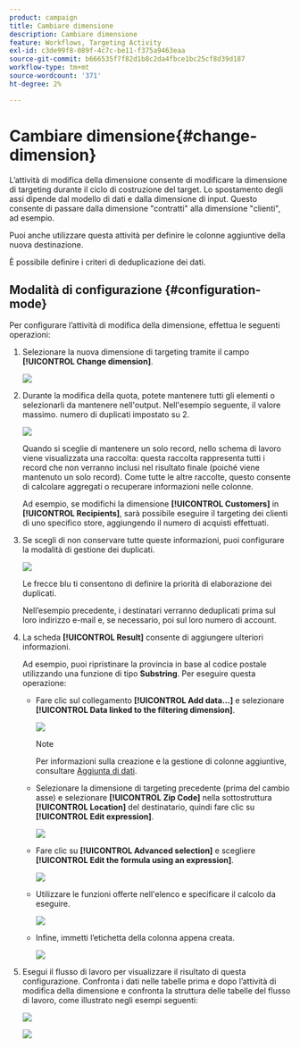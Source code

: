 ```yaml
---
product: campaign
title: Cambiare dimensione
description: Cambiare dimensione
feature: Workflows, Targeting Activity
exl-id: c3de99f8-089f-4c7c-be11-f375a9463eaa
source-git-commit: b666535f7f82d1b8c2da4fbce1bc25cf8d39d187
workflow-type: tm+mt
source-wordcount: '371'
ht-degree: 2%

---
```


# Cambiare dimensione{#change-dimension}



L’attività di modifica della dimensione consente di modificare la dimensione di targeting durante il ciclo di costruzione del target. Lo spostamento degli assi dipende dal modello di dati e dalla dimensione di input. Questo consente di passare dalla dimensione &quot;contratti&quot; alla dimensione &quot;clienti&quot;, ad esempio.

Puoi anche utilizzare questa attività per definire le colonne aggiuntive della nuova destinazione.

È possibile definire i criteri di deduplicazione dei dati.

## Modalità di configurazione {#configuration-mode}

Per configurare l’attività di modifica della dimensione, effettua le seguenti operazioni:

1. Selezionare la nuova dimensione di targeting tramite il campo **[!UICONTROL Change dimension]**.

   ![](assets/s_user_change_dimension_param1.png)

1. Durante la modifica della quota, potete mantenere tutti gli elementi o selezionarli da mantenere nell&#39;output. Nell&#39;esempio seguente, il valore massimo. numero di duplicati impostato su 2.

   ![](assets/s_user_change_dimension_limit.png)

   Quando si sceglie di mantenere un solo record, nello schema di lavoro viene visualizzata una raccolta: questa raccolta rappresenta tutti i record che non verranno inclusi nel risultato finale (poiché viene mantenuto un solo record). Come tutte le altre raccolte, questo consente di calcolare aggregati o recuperare informazioni nelle colonne.

   Ad esempio, se modifichi la dimensione **[!UICONTROL Customers]** in **[!UICONTROL Recipients]**, sarà possibile eseguire il targeting dei clienti di uno specifico store, aggiungendo il numero di acquisti effettuati.

1. Se scegli di non conservare tutte queste informazioni, puoi configurare la modalità di gestione dei duplicati.

   ![](assets/s_user_change_dimension_param2.png)

   Le frecce blu ti consentono di definire la priorità di elaborazione dei duplicati.

   Nell’esempio precedente, i destinatari verranno deduplicati prima sul loro indirizzo e-mail e, se necessario, poi sul loro numero di account.

1. La scheda **[!UICONTROL Result]** consente di aggiungere ulteriori informazioni.

   Ad esempio, puoi ripristinare la provincia in base al codice postale utilizzando una funzione di tipo **Substring**. Per eseguire questa operazione:

   * Fare clic sul collegamento **[!UICONTROL Add data...]** e selezionare **[!UICONTROL Data linked to the filtering dimension]**.

     ![](assets/wf_change-dimension_sample_01.png)

     >[!NOTE]
     >
     >Per informazioni sulla creazione e la gestione di colonne aggiuntive, consultare [Aggiunta di dati](query.md#adding-data).

   * Selezionare la dimensione di targeting precedente (prima del cambio asse) e selezionare **[!UICONTROL Zip Code]** nella sottostruttura **[!UICONTROL Location]** del destinatario, quindi fare clic su **[!UICONTROL Edit expression]**.

     ![](assets/wf_change-dimension_sample_02.png)

   * Fare clic su **[!UICONTROL Advanced selection]** e scegliere **[!UICONTROL Edit the formula using an expression]**.

     ![](assets/wf_change-dimension_sample_03.png)

   * Utilizzare le funzioni offerte nell&#39;elenco e specificare il calcolo da eseguire.

     ![](assets/wf_change-dimension_sample_04.png)

   * Infine, immetti l’etichetta della colonna appena creata.

     ![](assets/wf_change-dimension_sample_05.png)

1. Esegui il flusso di lavoro per visualizzare il risultato di questa configurazione. Confronta i dati nelle tabelle prima e dopo l’attività di modifica della dimensione e confronta la struttura delle tabelle del flusso di lavoro, come illustrato negli esempi seguenti:

   ![](assets/wf_change-dimension_sample_06.png)

   ![](assets/wf_change-dimension_sample_07.png)
